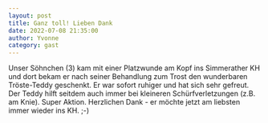 ```yaml
---
layout: post
title: Ganz toll! Lieben Dank
date: 2022-07-08 21:35:00
author: Yvonne
category: gast
---
```


Unser Söhnchen (3) kam mit einer Platzwunde am Kopf ins Simmerather KH und dort bekam er nach seiner Behandlung zum Trost den wunderbaren Tröste-Teddy geschenkt. Er war sofort ruhiger und hat sich sehr gefreut. Der Teddy hilft seitdem auch immer bei kleineren Schürfverletzungen (z.B. am Knie). Super Aktion. Herzlichen Dank - er möchte jetzt am liebsten immer wieder ins KH. ;-)
